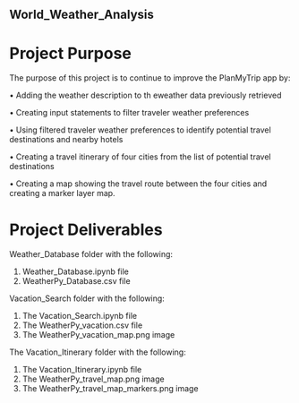 ## World_Weather_Analysis

# Project Purpose
The purpose of this project is to continue to improve the PlanMyTrip app by:

•	Adding the weather description to th eweather data previously retrieved

•	Creating input statements to filter traveler weather preferences

•	Using filtered traveler weather preferences to identify potential travel destinations and nearby hotels

•	Creating a travel itinerary of four cities from the list of potential travel destinations

•	Creating a map showing the travel route between the four cities and creating a marker layer map.

# Project Deliverables
    
Weather_Database folder with the following:

1.  Weather_Database.ipynb file
2.  WeatherPy_Database.csv file

Vacation_Search folder with the following:

1.  The Vacation_Search.ipynb file
2.  The WeatherPy_vacation.csv file
3.  The WeatherPy_vacation_map.png image

The Vacation_Itinerary folder with the following:

1.  The Vacation_Itinerary.ipynb file
2.  The WeatherPy_travel_map.png image
3.  The WeatherPy_travel_map_markers.png image    
